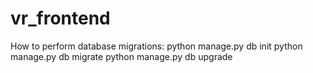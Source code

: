 # vr_frontend

How to perform database migrations: 
python manage.py db init
python manage.py db migrate
python manage.py db upgrade



